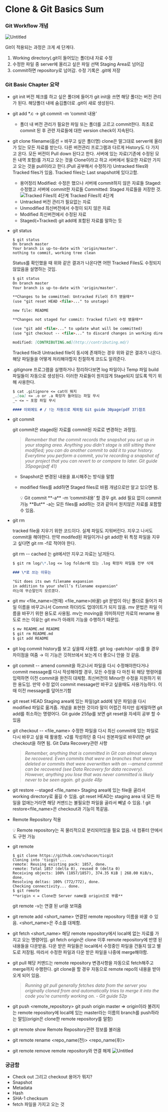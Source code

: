 # Clone & Git Basics Sum

### Git Workflow 개념

![Untitled](images/Clone/Untitled.png)

Git이 적용되는 과정은 크게 세 단계다.

1. Working directory(.git이 들어있는 폴더)내 자료 수정
2. 수정한 파일 중 server에 올리고 싶은 파일 선택 Staging Area로 넘어감
3. commit하면 repository로 넘어감. 수정 기록은 .git에 저장

### Git Basic Chapter 요약

- git init
  버전 체크를 하고 싶은 폴더에 들어가 git init을 쓰면 해당 폴더는 버전 관리가 된다.
  해당폴더 내에 숨김폴더로 .git이 새로 생성된다.
- git add \*.c → git commit -m ‘commit 내용’
  - 폴더 내 버전 관리가 필요한 파일 또는 폴더를 고르고 commit한다. 최초로 commit 된 후 관련 자료들에 대한 version check이 지속된다.
- git clone <url> filename(옵션 = 바꾸고 싶은 폴더명)
  clone은 말그대로 server에 올라가 있는 모든 자료를 받는다. 다른 버전관리 프로그램과 다르게 History도 다 가지고 온다. 모든 버전이 Pull down 된다고 한다. 서버에 있는 자료(기존에 수정된 모든 내역 포함)를 가지고 오는 것을 Clone이라고 하고 서버에서 필요한 자료만 가지고 오는 것을 pull이라고 한다.(Pull 공부해서 수정하기)
  Untracked files와 Tracked files가 있음. Tracked files는 Last snapshot에 있다고함.
  - 용어정리
    Modified: 수정은 했으나 서버에 commit하지 않은 자료들
    Staged: 수정했고 서버에 commit한 자료들
    Committed: Staged 자료들을 저장한 것.
    ![Tracked Files의 4단계 ](images/Clone/Untitled%201.png)
    Tracked Files의 4단계
  - Untracked 버전 관리가 필요없는 자료
  - Unmodified 최신버전에서 수정이 되지 않은 자료
  - Modified 최신버전에서 수정된 자료
  - Staged(=Tracked) git add에 포함된 자료를 말하는 듯
- git status

  ```markup
  $ git status
  On branch master
  Your branch is up-to-date with 'origin/master'.
  nothing to commit, working tree clean
  ```

  Status를 확인했을 때 위와 같은 결과가 나온다면 어떤 Tracked Files도 수정되지 않았음을 설명하는 것임.

  ```markdown
  $ git status
  On branch master
  Your branch is up-to-date with 'origin/master'.

  **Changes to be committed: Untracked File이 추가 됐을때**
  (use "git reset HEAD <file>..." to unstage)

  new file: README

  **Changes not staged for commit: Tracked file이 수정 됐을때**

  (use "git add <file>..." to update what will be committed)
  (use "git checkout -- <file>..." to discard changes in working directory)

  modified: [CONTRIBUTING.md](http://contributing.md/)
  ```

  Tracked file과 Untracked file이 동시에 존재하는 경우 위와 같은 결과가 나온다.
  해당 파일들을 어떻게 처리해야할지 친절하게 코드도 알려준다.

- .gitignore
  프로그램을 실행하거나 정리하다보면 log 파일이나 Temp 파일 build 파일들이 자동으로 생성된다. 이러한 자료들이 원치않게 Stage되지 않도록 막기 위해 사용한다.

  ```markdown
  $ cat .gitignore <= cat이 뭐지
  _.[oa] <= .o or .a 확장자 들어있는 파일 무시
  _~ <= ~ 포함 파일 무시

  #### 이외에도 # / !는 자동으로 제외됨 Git guide 30page(pdf 37)참조
  ```

- git commit

  git commit은 staged된 자료를 commit된 자료로 변경하는 과정임.

  > _Remember that the commit records the snapshot you set up in your staging area. Anything you didn’t stage is still sitting there modified; you can do another commit to add it to your history. Everytime you perform a commit, you’re recording a snapshot of your project that you can revert to or compare to later. Git guide 35page(pdf 41)_

  - Snapshot은 변경된 내용을 표시해주는 방식을 말함
  - modified files를 add하면 Staged files로 바뀜 개념으로만 알고 있으면 됨.

    <aside>
    💡 Git commit **-a** -m ‘commit내용’ 할 경우 git. add 필요 없이 commit 가능 
    **But** -a는 모든 files를 add하는 것과 같아서 원치않은 자료를 포함할수 있음.

    </aside>

- git rm

  tracked file을 지우기 위한 코드이다. 실제 파일도 지워버린다. 지우고 나서도 commit을 해야한다. 만약 modifed된 파일이거나 git add한 뒤 특정 파일을 지우고 싶다면 git rm -f로 적어야 한다.

  git rm -- cached 는 git에서만 지우고 자료는 남겨둔다.

  ```markdown
  $ git rm log/\*.log <= log folder에 있는 .log 확장자 파일들 전부 삭제

  ### \*로 쓰는 이유는

  "Git does its own filename expansion
  in addition to your shell’s filename expansion"
  라는데 무슨말인지 모르겠다.
  ```

- git mv <file_name>(현재) <file_name>(바꿀)
  git 문법이 아닌 폴더로 들어가 파일 이름을 바꾸고나서 Commit 하더라도 업데이트가 되지 않음. mv 문법은 파일 이름을 바꾸기 위한 용도로 사용됨.
  mv는 moving을 의미하지만 자료의 rename 용도로 쓰는 이유는 git mv가 아래의 기능을 수행하기 때문임.
  ```bash
  $ mv README.md README
  $ git rm README.md
  $ git add README
  ```
- git log
  commit history를 보고 싶을때 사용함. git log -patch(or -p)를 쓸 경우 차이점을 여줌 → 이 기능은 깃허브에서 보는게 더 좋으니 안쓸 것 같음.
- git commit -- amend
  commit을 하고나서 파일을 다시 수정해야한다거나 commit message를 다시 작성해야할 경우, 모든 수정을 다 마친 뒤 해당 명령어를 입력하면 이전 commit을 완전히 대체함. 최신버전의 Minor한 수정을 지원하기 위한 용도임. 만약 수정 없이 commit message만 바꾸고 싶을때도 사용가능하다. 이때 이전 message를 덮어쓰기함
- git reset HEAD
  Staging area에 있는 파일(git add에 넣은 파일)을 다시 modified 파일로 옮겨줌. 개념을 표현한 것이라 말이 어렵긴 하지만 쉽게말하면 git add를 취소하는 명령어다.
  Git guide 255p를 보면 git reset을 자세히 공부 할 수 있음
- git checkout -- <file_name>
  수정한 파일을 다시 최신 commit에 있는 파일로 다시 바꾸고 싶을 때 활용함. v2를 작성하던 중 다시 원본파일로 바꾸려면 git checkout을 하면 됨.
  Git Data Recovery관련 사항
  > _Remember, anything that is committed in Git can almost always be recovered. Even commits that were on branches that were deleted or commits that were overwritten with an --amend commit can be recovered (see Data Recovery for data recovery). However, anything you lose that was never committed is likely never to be seen again. git guide 48p_
- git restore --staged <file_name>
  Staging area에 있는 file을 골라서 working directory로 옮길 수 있음. git reset HEAD는 staging area 내 모든 파일을 없애는거라면 해당 커맨드는 불필요한 파일을 골라서 빼낼 수 있음.
  ! git restore<file_name>은 checkout과 기능이 똑같음.
- Remote Repository 적용
    <aside>
    💡 Remote repository는 꼭 물리적으로 분리되어있을 필요 없음. 내 컴퓨터 안에서도 구현 가능
    
    </aside>

- git remote
  ```markup
  $ git clone https://github.com/schacon/ticgit
  Cloning into 'ticgit'...
  remote: Reusing existing pack: 1857, done.
  remote: Total 1857 (delta 0), reused 0 (delta 0)
  Receiving objects: 100% (1857/1857), 374.35 KiB | 268.00 KiB/s, done.
  Resolving deltas: 100% (772/772), done.
  Checking connectivity... done.
  $ git remote
  **origin < = Clone한 Server name을 origin으로 부름**
  ```
  git remote -v는 연결 된 url을 보여줌
- git remote add <short_name> <url>
  연결된 remote repository 이름을 바꿀 수 있음. <short_name>은 <url>주소를 대체함.
- git fetch <short_name>
  해당 remote repository에서 local에 없는 자료를 가지고 오는 명령어임. git fetch origin은 clone 이후 remote repository에 반영 된 내용들을 다운받음. 다운 받은 파일들은 local에서 수정중인 파일을 건들지 않고 별도로 저장됨. 따라서 수정한 파일과 다운 받은 파일을 나중에 merge해야함.
- git pull
  해당 커맨드는 remote repository 변경사항을 자동으로 fetch해주고 merge까지 수행한다. git clone을 할 경우 자동으로 remote repo의 내용을 받아오게 되어 있음.
  > _Running git pull generally fetches data from the server you originally cloned from and automatically tries to merge it into the code you’re currently working on. - Git guide 52p_
- git push <remote_repository> <branch>
  git push origin master ⇒ origin이라 불려지는 remote repository에 local에 있는 master라는 이름의 branch를 push하라는 말임(origin은 clone한 remote repository를 말함)
- git remote show <remote>
  Remote Repository관련 정보를 불러옴
- git remote rename <repo_name(전)> <repo_name(후)>
- git remote remove <remote repo name>
  remote repository와 연결 해제
  ![Untitled](images/Clone/Untitled%202.png)

### 궁금함

- Check out 그리고 checkout 용어가 뭐지?
- Snapshot
- Metadata
- Hash
- SHA-1 checksum
- fetch
  파일을 가지고 오는 것
